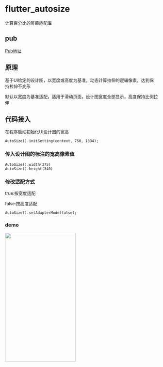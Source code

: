 # flutter_autosize
计算百分比的屏幕适配库

## pub

[Pub地址](https://pub.flutter-io.cn/packages/flutter_autosize)

## 原理
基于UI给定的设计图，以宽度或高度为基准，动态计算拉伸的逻辑像素，达到保持拉伸不变形

默认以宽度为基准适配，适用于滑动页面，设计图宽度全部显示，高度保持比例拉伸
## 代码接入

在程序启动初始化UI设计图的宽高

```
AutoSize().initSetting(context, 750, 1334);

```

### 传入设计图的标注的宽高像素值
```
AutoSize().width(375)
AutoSize().height(340)
```

### 修改适配方式

true:按宽度适配

false:按高度适配

```
AutoSize().setAdapterMode(false);
```
### demo

<img src="https://user-images.githubusercontent.com/12110768/120103854-32611880-c184-11eb-912d-23bef2f333cb.gif" width="232" height="426" >
